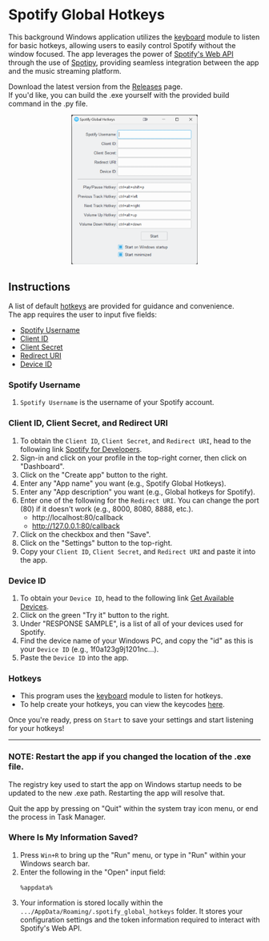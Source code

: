 # Spotify Global Hotkeys
This background Windows application utilizes the [keyboard](https://github.com/boppreh/keyboard) module to listen for basic hotkeys, allowing users to easily control Spotify without the window focused. The app leverages the power of [Spotify's Web API](https://developer.spotify.com/documentation/web-api) through the use of [Spotipy](https://github.com/spotipy-dev/spotipy), providing seamless integration between the app and the music streaming platform.

Download the latest version from the [Releases](https://github.com/justinknguyen/Spotify-Global-Hotkeys/releases) page. <br>
If you'd like, you can build the .exe yourself with the provided build command in the .py file.

<p align="center">
<img src="image.png" width="50%" height="50%">
</p>

## Instructions
A list of default [hotkeys](#hotkeys) are provided for guidance and convenience. <br>
The app requires the user to input five fields: 
- [Spotify Username](#spotify-username)
- [Client ID](#client-id-client-secret-and-redirect-uri)
- [Client Secret](#client-id-client-secret-and-redirect-uri)
- [Redirect URI](#client-id-client-secret-and-redirect-uri)
- [Device ID](#device-id)

### Spotify Username
1. `Spotify Username` is the username of your Spotify account.

### Client ID, Client Secret, and Redirect URI
1. To obtain the `Client ID`, `Client Secret`, and `Redirect URI`, head to the following link [Spotify for Developers](https://developer.spotify.com/).
1. Sign-in and click on your profile in the top-right corner, then click on "Dashboard".
1. Click on the "Create app" button to the right.
1. Enter any "App name" you want (e.g., Spotify Global Hotkeys).
1. Enter any "App description" you want (e.g., Global hotkeys for Spotify).
1. Enter one of the following for the `Redirect URI`. You can change the port (80) if it doesn't work (e.g., 8000, 8080, 8888, etc.).
    - http://localhost:80/callback
    - http://127.0.0.1:80/callback
1. Click on the checkbox and then "Save".
1. Click on the "Settings" button to the top-right. 
1. Copy your `Client ID`, `Client Secret`, and `Redirect URI` and paste it into the app.
### Device ID
1. To obtain your `Device ID`, head to the following link [Get Available Devices](https://developer.spotify.com/documentation/web-api/reference/get-a-users-available-devices).
1. Click on the green "Try it" button to the right.
1. Under "RESPONSE SAMPLE", is a list of all of your devices used for Spotify.
1. Find the device name of your Windows PC, and copy the "id" as this is your `Device ID` (e.g., 1f0a123g9j1201nc...).
1. Paste the `Device ID` into the app.

### Hotkeys
- This program uses the [keyboard](https://github.com/boppreh/keyboard) module to listen for hotkeys.
- To help create your hotkeys, you can view the keycodes [here](https://github.com/boppreh/keyboard#keyboardkey_down).

Once you're ready, press on `Start` to save your settings and start listening for your hotkeys!

***
### NOTE: Restart the app if you changed the location of the .exe file. <br>
The registry key used to start the app on Windows startup needs to be updated to the new .exe path. Restarting the app will resolve that.

Quit the app by pressing on "Quit" within the system tray icon menu, or end the process in Task Manager.

### Where Is My Information Saved?
1. Press `Win+R` to bring up the "Run" menu, or type in "Run" within your Windows search bar.
1. Enter the following in the "Open" input field:
    ```
    %appdata%
    ```
1. Your information is stored locally within the `.../AppData/Roaming/.spotify_global_hotkeys` folder. It stores your configuration settings and the token information required to interact with Spotify's Web API.

